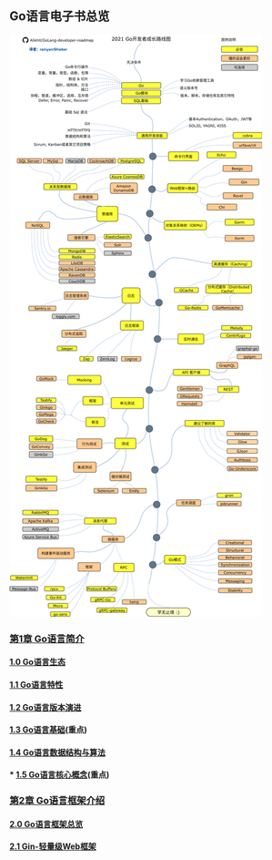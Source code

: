 Go语言电子书总览
---
![img.png](../image/img.png)
### [第1章 Go语言简介](https://github.com/itutopia/itutopia-go/blob/master/docs/go_ebook/%E7%AC%AC1%E7%AB%A0%3AGo%E8%AF%AD%E8%A8%80%E7%AE%80%E4%BB%8B.md)
#### [1.0 Go语言生态](https://github.com/itutopia/itutopia-go/blob/master/docs/go_ebook/1.0%20Go%E8%AF%AD%E8%A8%80%E7%94%9F%E6%80%81.md)
#### [1.1 Go语言特性](https://github.com/itutopia/itutopia-go/blob/master/docs/go_ebook/1.1%20Go%E8%AF%AD%E8%A8%80%E7%89%B9%E6%80%A7.md)
#### [1.2 Go语言版本演进](https://github.com/itutopia/itutopia-go/blob/master/docs/go_ebook/1.2%20Go%E8%AF%AD%E8%A8%80%E7%89%88%E6%9C%AC%E6%BC%94%E8%BF%9B.md)
#### [1.3 Go语言基础](https://github.com/itutopia/itutopia-go/blob/master/docs/go_ebook/1.3%20Go%E8%AF%AD%E8%A8%80%E5%9F%BA%E7%A1%80.md)(重点)
#### [1.4 Go语言数据结构与算法](https://github.com/itutopia/itutopia-go/blob/master/docs/go_ebook/1.4%20Go%E8%AF%AD%E8%A8%80%E6%95%B0%E6%8D%AE%E7%BB%93%E6%9E%84%E4%B8%8E%E7%AE%97%E6%B3%95.md)
#### * [1.5 Go语言核心概念](https://github.com/itutopia/itutopia-go/blob/master/docs/go_ebook/1.0%20Go%E8%AF%AD%E8%A8%80%E7%94%9F%E6%80%81.md)(重点)
### [第2章 Go语言框架介绍](https://github.com/itutopia/itutopia-go/blob/master/docs/go_ebook/%E7%AC%AC2%E7%AB%A0%20Go%E8%AF%AD%E8%A8%80%E6%A1%86%E6%9E%B6%E4%BB%8B%E7%BB%8D)
#### [2.0 Go语言框架总览](https://github.com/itutopia/itutopia-go/blob/master/docs/go_ebook/2.0%20Go%E5%B8%B8%E7%94%A8%E6%A1%86%E6%9E%B6%E6%80%BB%E8%A7%88.md)
#### [2.1 Gin-轻量级Web框架](https://github.com/itutopia/itutopia-go/blob/master/docs/go_ebook/2.1%20Gin-%E8%BD%BB%E9%87%8F%E7%BA%A7Web%E6%A1%86%E6%9E%B6.md)